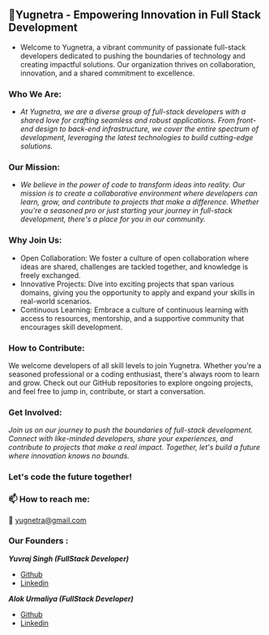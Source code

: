  ## 🚀Yugnetra - Empowering Innovation in Full Stack Development
- Welcome to Yugnetra, a vibrant community of passionate full-stack developers dedicated to pushing the boundaries of technology and creating impactful solutions. Our organization thrives on collaboration, innovation, and a shared commitment to excellence.

### Who We Are:

- *At Yugnetra, we are a diverse group of full-stack developers with a shared love for crafting seamless and robust applications. From front-end design to back-end infrastructure, we cover the entire spectrum of development, leveraging the latest technologies to build cutting-edge solutions.*

### Our Mission:

- *We believe in the power of code to transform ideas into reality. Our mission is to create a collaborative environment where developers can learn, grow, and contribute to projects that make a difference. Whether you're a seasoned pro or just starting your journey in full-stack development, there's a place for you in our community.*

### Why Join Us:

- Open Collaboration: We foster a culture of open collaboration where ideas are shared, challenges are tackled together, and knowledge is freely exchanged.
- Innovative Projects: Dive into exciting projects that span various domains, giving you the opportunity to apply and expand your skills in real-world scenarios.
- Continuous Learning: Embrace a culture of continuous learning with access to resources, mentorship, and a supportive community that encourages skill development.
  
### How to Contribute:

We welcome developers of all skill levels to join Yugnetra. Whether you're a seasoned professional or a coding enthusiast, there's always room to learn and grow. Check out our GitHub repositories to explore ongoing projects, and feel free to jump in, contribute, or start a conversation.

### Get Involved:

*Join us on our journey to push the boundaries of full-stack development. Connect with like-minded developers, share your experiences, and contribute to projects that make a real impact. Together, let's build a future where innovation knows no bounds.*

### Let's code the future together!

### 📫 How to reach me: 

📧 yugnetra@gmail.com

### Our Founders :

***Yuvraj Singh (FullStack Developer)***
- [Github](https://github.com/yuvraj-singh-lodhi)
- [Linkedin](https://linkedin.com/in/yuvraj-singh-lodhi-5ba852218)

***Alok Urmaliya (FullStack Developer)***
- [Github](https://github.com/alok-urmaliya)
- [Linkedin](https://linkedin.com/in/alok-urmaliya-298753212)
